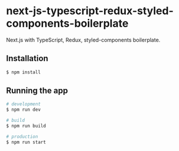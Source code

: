 # next-js-typescript-redux-styled-components-boilerplate

Next.js with TypeScript, Redux, styled-components boilerplate.

## Installation

```bash
$ npm install
```

## Running the app

```bash
# development
$ npm run dev

# build
$ npm run build

# production
$ npm run start
```
